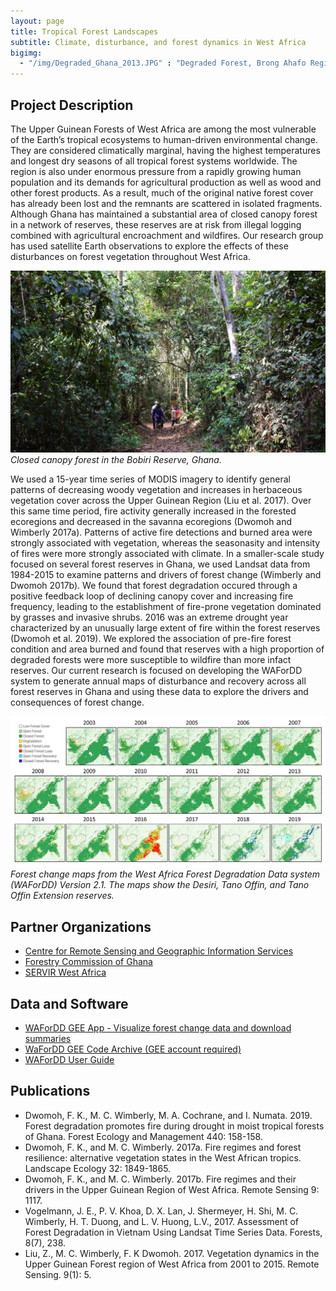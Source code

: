 ```yaml
---
layout: page
title: Tropical Forest Landscapes
subtitle: Climate, disturbance, and forest dynamics in West Africa
bigimg: 
  - "/img/Degraded_Ghana_2013.JPG" : "Degraded Forest, Brong Ahafo Region of Ghana"
---
```


## Project Description

The Upper Guinean Forests of West Africa are among the most vulnerable of the Earth’s tropical ecosystems to human-driven environmental change. They are considered climatically marginal, having the highest temperatures and longest dry seasons of all tropical forest systems worldwide. The region is also under enormous pressure from a rapidly growing human population and its demands for agricultural production as well as wood and other forest products. As a result, much of the original native forest cover has already been lost and the remnants are scattered in isolated fragments. Although Ghana has maintained a substantial area of closed canopy forest in a network of reserves, these reserves are at risk from illegal logging combined with agricultural encroachment and wildfires. Our research group has used satellite Earth observations to explore the effects of these disturbances on forest vegetation throughout West Africa.

![UG Forest Photo](/img/Bobiri_forest_v2.jpg)<br/>
*Closed canopy forest in the Bobiri Reserve, Ghana.*

We used a 15-year time series of MODIS imagery to identify general patterns of decreasing woody vegetation and increases in herbaceous vegetation cover across the Upper Guinean Region (Liu et al. 2017). Over this same time period, fire activity generally increased in the forested ecoregions and decreased in the savanna ecoregions (Dwomoh and Wimberly 2017a). Patterns of active fire detections and burned area were strongly associated with vegetation, whereas the seasonasity and intensity of fires were more strongly associated with climate. In a smaller-scale study focused on several forest reserves in Ghana, we used Landsat data from 1984-2015 to examine patterns and drivers of forest change (Wimberly and Dwomoh 2017b). We found that forest degradation occured through a positive feedback loop of declining canopy cover and increasing fire frequency, leading to the establishment of fire-prone vegetation dominated by grasses and invasive shrubs. 2016 was an extreme drought year characterized by an unusually large extent of fire within the forest reserves (Dwomoh et al. 2019). We explored the association of pre-fire forest condition and area burned and found that reserves with a high proportion of degraded forests were more susceptible to wildfire than more infact reserves. Our current research is focused on developing the WAForDD system to generate annual maps of  disturbance and recovery across all forest reserves in Ghana and using these data to explore the drivers and consequences of forest change.

![WAForDD Map](/img/tano_offin_timeseries_v2.jpg)<br/>
*Forest change maps from the West Africa Forest Degradation Data system (WAForDD) Version 2.1. The maps show the Desiri, Tano Offin, and Tano Offin Extension reserves.*

## Partner Organizations

* [Centre for Remote Sensing and Geographic Information Services](http://www.cersgis.org/)
* [Forestry Commission of Ghana](http://www.fcghana.org/)
* [SERVIR West Africa](https://servirglobal.net/Regions/West-Africa)

## Data and Software

* [WAForDD GEE App - Visualize forest change data and download summaries](https://mcwimberly.users.earthengine.app/view/wafordd21)
* [WaForDD GEE Code Archive (GEE account required)](https://code.earthengine.google.com/?accept_repo=users/servir_wa/WAforDD)
* [WAForDD User Guide](/docs/WAFORDD_User_Guide_28FEB2020.pdf)

## Publications

* Dwomoh, F. K., M. C. Wimberly, M. A. Cochrane, and I. Numata. 2019. Forest degradation promotes fire during drought in moist tropical forests of Ghana. Forest Ecology and Management 440: 158-158.
* Dwomoh, F. K., and M. C. Wimberly. 2017a. Fire regimes and forest resilience: alternative vegetation states in the West African tropics. Landscape Ecology 32: 1849-1865.
* Dwomoh, F. K., and M. C. Wimberly. 2017b. Fire regimes and their drivers in the Upper Guinean Region of West Africa. Remote Sensing 9: 1117.
* Vogelmann, J. E., P. V. Khoa, D. X. Lan, J. Shermeyer, H. Shi, M. C. Wimberly, H. T. Duong, and L. V. Huong, L.V., 2017. Assessment of Forest Degradation in Vietnam Using Landsat Time Series Data. Forests, 8(7), 238.
* Liu, Z., M. C. Wimberly, F. K Dwomoh. 2017. Vegetation dynamics in the Upper Guinean Forest region of West Africa from 2001 to 2015. Remote Sensing. 9(1): 5. 

